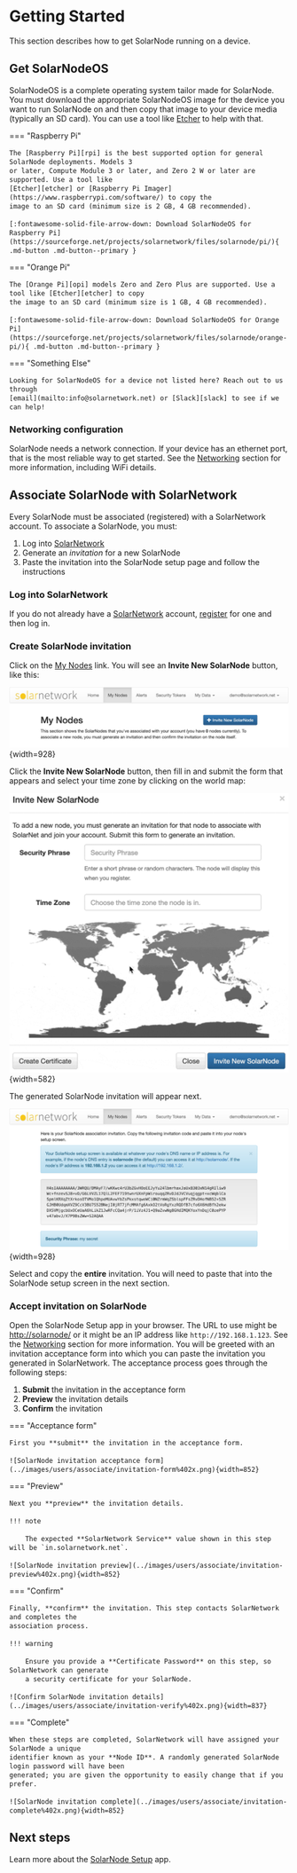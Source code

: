 # Getting Started

This section describes how to get SolarNode running on a device.

## Get SolarNodeOS

SolarNodeOS is a complete operating system tailor made for SolarNode. You must download the
appropriate SolarNodeOS image for the device you want to run SolarNode on and then copy that image
to your device media (typically an SD card). You can use a tool like [Etcher][etcher] to help with
that.

=== "Raspberry Pi"

	The [Raspberry Pi][rpi] is the best supported option for general SolarNode deployments. Models 3
	or later, Compute Module 3 or later, and Zero 2 W or later are supported. Use a tool like
	[Etcher][etcher] or [Raspberry Pi Imager](https://www.raspberrypi.com/software/) to copy the
	image to an SD card (minimum size is 2 GB, 4 GB recommended).

	[:fontawesome-solid-file-arrow-down: Download SolarNodeOS for Raspberry Pi](https://sourceforge.net/projects/solarnetwork/files/solarnode/pi/){ .md-button .md-button--primary }

=== "Orange Pi"

	The [Orange Pi][opi] models Zero and Zero Plus are supported. Use a tool like [Etcher][etcher] to copy
	the image to an SD card (minimum size is 1 GB, 4 GB recommended).

	[:fontawesome-solid-file-arrow-down: Download SolarNodeOS for Orange Pi](https://sourceforge.net/projects/solarnetwork/files/solarnode/orange-pi/){ .md-button .md-button--primary }

=== "Something Else"

	Looking for SolarNodeOS for a device not listed here? Reach out to us through
	[email](mailto:info@solarnetwork.net) or [Slack][slack] to see if we can help!

### Networking configuration

SolarNode needs a network connection. If your device has an ethernet port, that is the most reliable way
to get started. See the [Networking](networking.md) section for more information, including WiFi details.

## Associate SolarNode with SolarNetwork

Every SolarNode must be associated (registered) with a SolarNetwork account. To associate a SolarNode, you must:

 1. Log into [SolarNetwork][solaruser]
 2. Generate an _invitation_ for a new SolarNode
 3. Paste the invitation into the SolarNode setup page and follow the instructions

### Log into SolarNetwork

If you do not already have a [SolarNetwork][solaruser] account, [register][user-reg] for one and then log in.

### Create SolarNode invitation

Click on the [My Nodes][my-nodes] link. You will see an **Invite New SolarNode** button, like this:

![Empty My Nodes page on SolarNetwork](../images/users/solaruser/mynodes-empty%402x.png){width=928}

Click the **Invite New SolarNode** button, then fill in and submit the form that appears and select your
time zone by clicking on the world map:

![Choose node time zone on world map](../images/users/solaruser/invite-node-choose-time-zone%402x.gif){width=582}

The generated SolarNode invitation will appear next.

![Generated SolarNode invitation](../images/users/solaruser/node-invitation%402x.png){width=928}

Select and copy the **entire** invitation. You will need to paste that into the SolarNode setup
screen in the next section.

### Accept invitation on SolarNode

Open the SolarNode Setup app in your browser. The URL to use might be <http://solarnode/> or it
might be an IP address like `http://192.168.1.123`. See the [Networking](networking.md) section for
more information. You will be greeted with an invitation acceptance form into which you can paste
the invitation you generated in SolarNetwork. The acceptance process goes through the following steps:

 1. **Submit** the invitation in the acceptance form
 2. **Preview** the invitation details
 3. **Confirm** the invitation

=== "Acceptance form"

	First you **submit** the invitation in the acceptance form.

	![SolarNode invitation acceptance form](../images/users/associate/invitation-form%402x.png){width=852}

=== "Preview"

	Next you **preview** the invitation details.

	!!! note

		The expected **SolarNetwork Service** value shown in this step will be `in.solarnetwork.net`.

	![SolarNode invitation preview](../images/users/associate/invitation-preview%402x.png){width=852}

=== "Confirm"

	Finally, **confirm** the invitation. This step contacts SolarNetwork and completes the
	association process.

	!!! warning

		Ensure you provide a **Certificate Password** on this step, so SolarNetwork can generate
		a security certificate for your SolarNode.

	![Confirm SolarNode invitation details](../images/users/associate/invitation-verify%402x.png){width=837}

=== "Complete"

	When these steps are completed, SolarNetwork will have assigned your SolarNode a unique
	identifier known as your **Node ID**. A randomly generated SolarNode login password will have been
	generated; you are given the opportunity to easily change that if you prefer.

	![SolarNode invitation complete](../images/users/associate/invitation-complete%402x.png){width=852}

## Next steps

Learn more about the [SolarNode Setup](setup-app/index.md) app.

[etcher]: https://www.balena.io/etcher
[my-nodes]: https://data.solarnetwork.net/solaruser/u/sec/my-nodes
[opi]: http://www.orangepi.org/
[rpi]: https://www.raspberrypi.com/
[slack]: https://join.slack.com/t/solarnetwork-f8n/shared_invite/zt-1qhses7cw-FhwcUlSiYh~3KYIDouOH4w
[solaruser]: https://data.solarnetwork.net/solaruser/
[user-reg]: https://data.solarnetwork.net/solaruser/register.do
